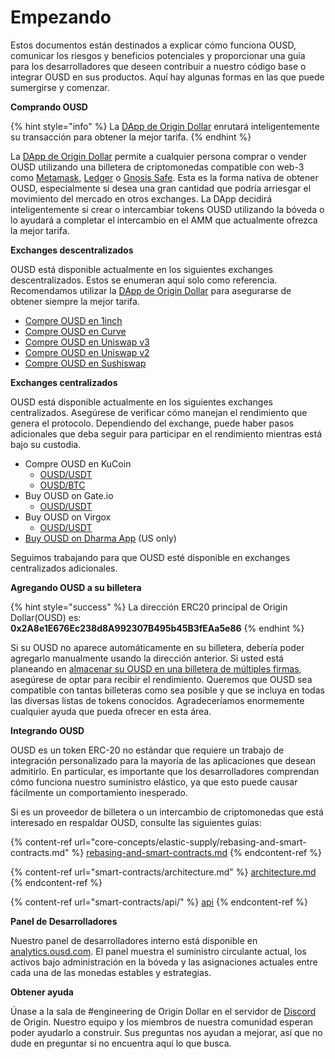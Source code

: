 # Empezando

Estos documentos están destinados a explicar cómo funciona OUSD, comunicar los riesgos y beneficios potenciales y proporcionar una guía para los desarrolladores que deseen contribuir a nuestro código base o integrar OUSD en sus productos. Aquí hay algunas formas en las que puede sumergirse y comenzar.

**Comprando OUSD**

{% hint style="info" %}
La [DApp de Origin Dollar](https://ousd.com/swap) enrutará inteligentemente su transacción para obtener la mejor tarifa.
{% endhint %}

La [DApp de Origin Dollar](https://ousd.com/swap) permite a cualquier persona comprar o vender OUSD utilizando una billetera de criptomonedas compatible con web-3 como [Metamask](https://www.metamask.io), [Ledger](https://www.ledger.com) o [Gnosis Safe](https://gnosis-safe.io). Esta es la forma nativa de obtener OUSD, especialmente si desea una gran cantidad que podría arriesgar el movimiento del mercado en otros exchanges. La DApp decidirá inteligentemente si crear o intercambiar tokens OUSD utilizando la bóveda o lo ayudará a completar el intercambio en el AMM que actualmente ofrezca la mejor tarifa.

**Exchanges descentralizados**

OUSD está disponible actualmente en los siguientes exchanges descentralizados. Estos se enumeran aquí solo como referencia. Recomendamos utilizar la [DApp de Origin Dollar](https://ousd.com/swap) para asegurarse de obtener siempre la mejor tarifa.

* [Compre OUSD en 1inch](https://app.1inch.io/#/1/swap/USDT/OUSD)
* [Compre OUSD en Curve](https://curve.fi/factory/9)
* [Compre OUSD en Uniswap v3](https://app.uniswap.org/#/swap?inputCurrency=0xdac17f958d2ee523a2206206994597c13d831ec7\&outputCurrency=0x2A8e1E676Ec238d8A992307B495b45B3fEAa5e86)
* [Compre OUSD en Uniswap v2](https://app.uniswap.org/#/swap?inputCurrency=0xdac17f958d2ee523a2206206994597c13d831ec7\&outputCurrency=0x2A8e1E676Ec238d8A992307B495b45B3fEAa5e86\&use=v2)
* [Compre OUSD en Sushiswap](https://exchange.sushiswapclassic.org/#/swap?inputCurrency=0xdac17f958d2ee523a2206206994597c13d831ec7\&outputCurrency=0x2a8e1e676ec238d8a992307b495b45b3feaa5e86)

**Exchanges centralizados**

OUSD está disponible actualmente en los siguientes exchanges centralizados. Asegúrese de verificar cómo manejan el rendimiento que genera el protocolo. Dependiendo del exchange, puede haber pasos adicionales que deba seguir para participar en el rendimiento mientras está bajo su custodia.

* Compre OUSD en KuCoin
  * [OUSD/USDT](https://trade.kucoin.com/OUSD-USDT)
  * [OUSD/BTC](https://trade.kucoin.com/OUSD-BTC)
* Buy OUSD on Gate.io
  * [OUSD/USDT](https://www.gate.io/trade/OUSD\_USDT)
* Buy OUSD on Virgox
  * [OUSD/USDT](https://virgox.com/exchange/141)
* [Buy OUSD on Dharma App](https://www.dharma.io) (US only)

Seguimos trabajando para que OUSD esté disponible en exchanges centralizados adicionales.

**Agregando OUSD a su billetera**

{% hint style="success" %}
La dirección ERC20 principal de Origin Dollar(OUSD) es: \
**0x2A8e1E676Ec238d8A992307B495b45B3fEAa5e86**
{% endhint %}

Si su OUSD no aparece automáticamente en su billetera, debería poder agregarlo manualmente usando la dirección anterior. Si usted está planeando en [almacenar su OUSD en una billetera de múltiples firmas](core-concepts/elastic-supply/rebasing-and-smart-contracts.md), asegúrese de optar para recibir el rendimiento. Queremos que OUSD sea compatible con tantas billeteras como sea posible y que se incluya en todas las diversas listas de tokens conocidos. Agradeceríamos enormemente cualquier ayuda que pueda ofrecer en esta área.&#x20;

**Integrando OUSD**

OUSD es un token ERC-20 no estándar que requiere un trabajo de integración personalizado para la mayoría de las aplicaciones que desean admitirlo. En particular, es importante que los desarrolladores comprendan cómo funciona nuestro suministro elástico, ya que esto puede causar fácilmente un comportamiento inesperado.

Si es un proveedor de billetera o un intercambio de criptomonedas que está interesado en respaldar OUSD, consulte las siguientes guías:&#x20;

{% content-ref url="core-concepts/elastic-supply/rebasing-and-smart-contracts.md" %}
[rebasing-and-smart-contracts.md](core-concepts/elastic-supply/rebasing-and-smart-contracts.md)
{% endcontent-ref %}

{% content-ref url="smart-contracts/architecture.md" %}
[architecture.md](smart-contracts/architecture.md)
{% endcontent-ref %}

{% content-ref url="smart-contracts/api/" %}
[api](smart-contracts/api/)
{% endcontent-ref %}

**Panel de Desarrolladores**

Nuestro panel de desarrolladores interno está disponible en [analytics.ousd.com](https://analytics.ousd.com). El panel muestra el suministro circulante actual, los activos bajo administración en la bóveda y las asignaciones actuales entre cada una de las monedas estables y estrategias.

**Obtener ayuda**

Únase a la sala de #engineering de Origin Dollar en el servidor de [Discord](https://www.originprotocol.com/discord) de Origin.  Nuestro equipo y los miembros de nuestra comunidad esperan poder ayudarlo a construir. Sus preguntas nos ayudan a mejorar, así que no dude en preguntar si no encuentra aquí lo que busca.
